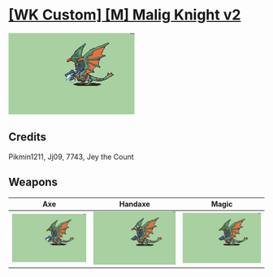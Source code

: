 # [\[WK Custom\] \[M\] Malig Knight v2](./)
 

<img src="./3.%20Axe/Axe_000.png" alt="[WK Custom] [M] Malig Knight v2 standing" />

## Credits

Pikmin1211, Jj09, 7743, Jey the Count

## Weapons
 

|Axe |Handaxe |Magic |
|  :---: | :---: | :---: |
| <img alt="Axe animation" src="./3.%20Axe/Axe.gif" /> | <img alt="Handaxe animation" src="./4.%20Handaxe/Handaxe.gif" /> | <img alt="Magic animation" src="./6.%20Magic/Magic.gif" /> |
